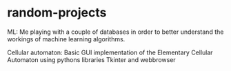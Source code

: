 # random-projects
ML:
Me playing with a couple of databases in order to better understand the workings of machine learning algorithms.

Cellular automaton:
Basic GUI implementation of the Elementary Cellular Automaton using pythons libraries Tkinter and webbrowser


